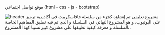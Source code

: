 موقع تواصل اجتماعي (html - css - js - bootstrap)

![header](https://github.com/Abdalrhman-Jabri/Final-Project-JS/assets/155806847/c2ab5ea8-8db8-4ade-a758-add808f84176)
مشروع تعليمي تم إنشاؤه كجزء من سلسلة جافاسكريبت في أكاديمية ترميز على اليوتيوب، و هو المشروع النهائي في السلسلة و الذي تم فيه تطبيق المفاهيم الخاصة بالسلسلة و معرفة كيفية تطبيقها على مشروع كبير نسبيا كهذا المشروع. 
